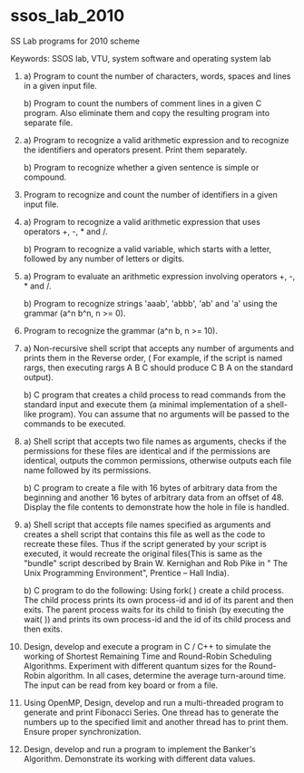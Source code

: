 ssos_lab_2010
=============

SS Lab programs for 2010 scheme

Keywords: SSOS lab, VTU, system software and operating system lab

1. a) Program to count the number of characters, words, spaces and lines in a given input file.
   
   b) Program to count the numbers of comment lines in a given C program. Also eliminate them and copy the resulting program into separate file.

2. a) Program to recognize a valid arithmetic expression and to recognize the identifiers and operators present. Print them separately.
   
   b) Program to recognize whether a given sentence is simple or compound.

3. Program to recognize and count the number of identifiers in a given input file.

4. a) Program to recognize a valid arithmetic expression that uses   operators +, -, * and /.
   
   b) Program to recognize a valid variable, which starts with a letter, followed by any number of letters or digits.

5. a) Program to evaluate an arithmetic expression involving operators +, -, * and /.
   
   b) Program to recognize strings 'aaab', 'abbb', 'ab' and 'a' using the grammar (a^n b^n, n >= 0).

6. Program to recognize the grammar (a^n b, n >= 10).

7. a) Non-recursive shell script that accepts any number of arguments and prints them in the Reverse order, ( For example, if the script is named rargs, then executing rargs A B C should produce C B A on the standard output).
   
   b) C program that creates a child process to read commands from the standard input and execute them (a minimal implementation of a shell-like program). You can assume that no arguments  will be passed to the commands to be executed.
   
8. a) Shell script that accepts two file names as arguments, checks if the permissions for these files are identical and if the permissions are identical, outputs the common permissions, otherwise outputs each file name followed by its permissions.
   
   b) C program to create a file with 16 bytes of arbitrary data from the beginning and another 16 bytes of arbitrary data from an offset of 48. Display the file contents to demonstrate how the hole in file is handled.

9. a) Shell script that accepts file names specified as arguments and creates a shell script that contains this file as well as the code to recreate these files. Thus if the script generated by your script is executed, it would recreate the original files(This is same as the "bundle" script described by Brain W. Kernighan and Rob Pike in " The Unix Programming Environment", Prentice – Hall India).
   
   b) C program to do the following: Using fork( ) create a child process. The child process prints its own process-id and id of its parent and then exits. The parent process waits for its child to finish (by executing the wait( )) and prints its own process-id and the id of its child process and then exits.
   
10. Design, develop and execute a program in C / C++ to simulate the working of Shortest Remaining Time and Round-Robin Scheduling Algorithms. Experiment with different quantum sizes for the Round-Robin algorithm. In all cases, determine the average turn-around time. The input can be read from key board or from a file.

11. Using OpenMP, Design, develop and run a multi-threaded program to generate and print Fibonacci Series. One thread has to generate the numbers up to the specified limit and another thread has to print them. Ensure proper synchronization.

12. Design, develop and run a program to implement the Banker's Algorithm. Demonstrate its working with different data values.

